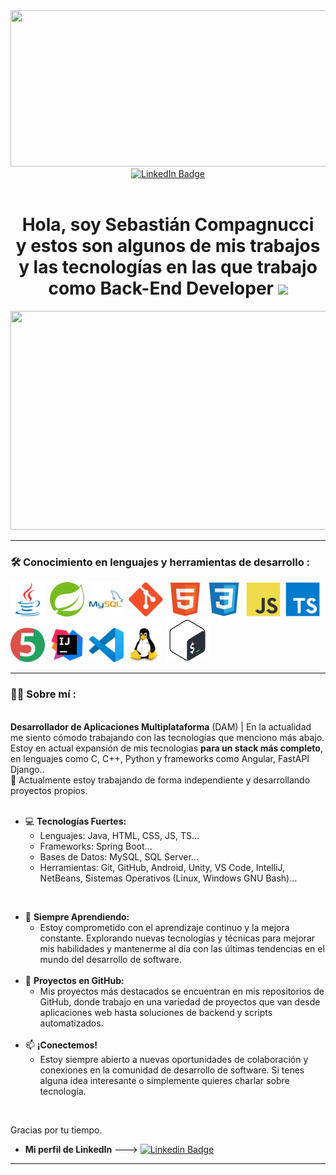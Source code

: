 <div align="center">
  <img src="https://media4.giphy.com/media/v1.Y2lkPTc5MGI3NjExemRzd3Izc3QzaGU1Y25qcXg3dW9xYjR5Z2ZhcThsZ3Y4enR0d2FqOCZlcD12MV9pbnRlcm5hbF9naWZfYnlfaWQmY3Q9Zw/26uf5EfMqWNWCLbc4/giphy.webp" height="250" width="1000"/>
  <div id="badges">
    <a href="https://www.linkedin.com/in/sebastian-compagnucci/">
      <img src="https://img.shields.io/badge/LinkedIn-blue?style=for-the-badge&logo=linkedin&logoColor=white" alt="LinkedIn Badge"/>
    </a>
  </div>
  <img src="https://komarev.com/ghpvc/?username=Hugoag03&color=blue" alt=""/>
  <h1>Hola, soy Sebastián Compagnucci <br> y estos son algunos de mis trabajos y las tecnologías en las que trabajo como Back-End Developer <img src="https://media.giphy.com/media/hvRJCLFzcasrR4ia7z/giphy.gif" width="30px"/></h1>
</div>

<div align="center">
  <img src="Mastermind.gif" width="700" height="350"/>
</div>

---

### :hammer_and_wrench: Conocimiento en lenguajes y herramientas de desarrollo :

<div>
  <img src="https://github.com/devicons/devicon/blob/master/icons/java/java-original.svg" title="Java" alt="Java" width="55" height="55"/>&nbsp;
  <img src="https://github.com/devicons/devicon/blob/master/icons/spring/spring-original.svg" title="SpringBoot" alt="SpringBoot" width="55" height="55"/>&nbsp;
  <img src="https://github.com/devicons/devicon/blob/master/icons/mysql/mysql-original-wordmark.svg" title="MySQL" alt="MySQL" width="55" height="55"/>&nbsp;
  <img src="https://github.com/devicons/devicon/blob/master/icons/git/git-original.svg" title="Git" alt="Git" width="55" height="55"/>&nbsp; 
  <img src="https://github.com/devicons/devicon/blob/master/icons/html5/html5-original.svg" title="HTML5" alt="HTML" width="55" height="55"/>&nbsp; 
  <img src="https://github.com/devicons/devicon/blob/master/icons/css3/css3-original.svg" title="CSS" alt="CSS" width="55" height="55"/>&nbsp;
  <img src="https://github.com/devicons/devicon/blob/master/icons/javascript/javascript-original.svg" title="JavaScript" alt="JavaScript" width="55" height="55"/>&nbsp;
  <img src="https://github.com/devicons/devicon/blob/master/icons/typescript/typescript-original.svg" title="TypeScript" alt="TypeScript" width="55" height="55"/>&nbsp;
  <img src="https://github.com/devicons/devicon/blob/master/icons/junit/junit-original.svg" title="JUnit" alt="Postman" width="55" height="55"/>&nbsp;
  <img src="https://github.com/devicons/devicon/blob/master/icons/intellij/intellij-original.svg" title="Intellij" alt="Intellij" width="55" height="55"/>&nbsp;
  <img src="https://github.com/devicons/devicon/blob/master/icons/vscode/vscode-original.svg" title="VisualStudioCode" alt="VisualStudioCode" width="55" height="55"/>
  <img src="https://github.com/devicons/devicon/blob/master/icons/linux/linux-original.svg" title="Linux" alt="Linux" width="55" height="55"/>&nbsp;
  <img src="https://github.com/devicons/devicon/blob/master/icons/bash/bash-original.svg" title="Bash" alt="Bash" width="70" height="70"/>&nbsp; 
  
</div>

---

### :man_technologist: Sobre mí :

 <br> **Desarrollador de Aplicaciones Multiplataforma** (DAM) | En la actualidad me siento cómodo trabajando con las tecnologías que menciono más abajo.
 <br>Estoy en actual expansión de mis tecnologias **para un stack más completo**, en lenguajes como C, C++, Python y frameworks como Angular, FastAPI Django..
<br> 
 :telescope: Actualmente estoy trabajando de forma independiente y desarrollando proyectos propios.<br>
 <br> 

- 💻 **Tecnologías Fuertes:** 
    - Lenguajes: Java, HTML, CSS, JS, TS...
    - Frameworks: Spring Boot...
    - Bases de Datos: MySQL, SQL Server...
    - Herramientas: Git, GitHub, Android, Unity, VS Code, IntelliJ, NetBeans, Sistemas Operativos (Linux, Windows GNU Bash)...
<br> 

- 🌱 **Siempre Aprendiendo:** 
    - Estoy comprometido con el aprendizaje continuo y la mejora constante. Explorando nuevas tecnologías y técnicas para mejorar mis habilidades y mantenerme al día con las últimas tendencias en el mundo del desarrollo de software.
   <br> 
- 🚀 **Proyectos en GitHub:** 
    - Mis proyectos más destacados se encuentran en mis repositorios de GitHub, donde trabajo en una variedad de proyectos que van desde aplicaciones web hasta soluciones de backend y scripts automatizados.
    <br> 
- 📫 **¡Conectemos!** 
    - Estoy siempre abierto a nuevas oportunidades de colaboración y conexiones en la comunidad de desarrollo de software. Si tenes alguna idea interesante o simplemente quieres charlar sobre tecnología.
    
       
<br> 

 Gracias por tu tiempo.<br> 
+ **Mi perfil de LinkedIn**              --->    [![Linkedin Badge](https://img.shields.io/badge/-Sebasitan-blue?style=flat&logo=Linkedin&logoColor=white)](https://www.linkedin.com/in/sebastian-compagnucci/)

---


